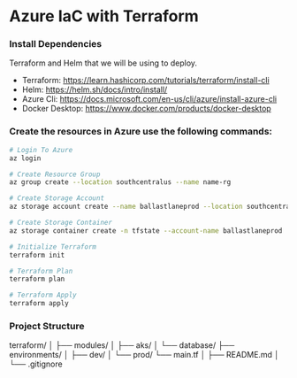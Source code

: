# Azure IaC with Terraform

### Install Dependencies
Terraform and Helm that we will be using to deploy.

- Terraform: https://learn.hashicorp.com/tutorials/terraform/install-cli
- Helm: https://helm.sh/docs/intro/install/
- Azure Cli: https://docs.microsoft.com/en-us/cli/azure/install-azure-cli
- Docker Desktop: https://www.docker.com/products/docker-desktop

### Create the resources in Azure use the following commands:

```sh
# Login To Azure
az login

# Create Resource Group
az group create --location southcentralus --name name-rg

# Create Storage Account
az storage account create --name ballastlaneprod --location southcentralus --sku Standard_LRS

# Create Storage Container
az storage container create -n tfstate --account-name ballastlaneprod

# Initialize Terraform
terraform init

# Terraform Plan
terraform plan

# Terraform Apply
terraform apply
```

### Project Structure

terraform/
│
├── modules/
│   ├── aks/
│   └── database/
├── environments/
│   ├── dev/
│   └── prod/
└── main.tf
│
├── README.md
│
└── .gitignore
